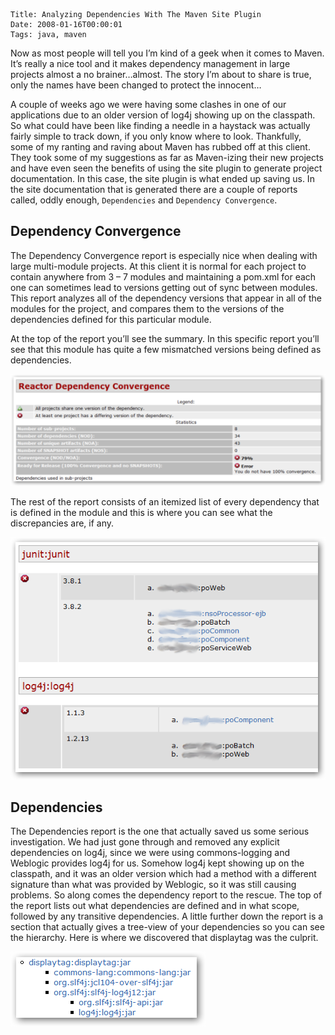     Title: Analyzing Dependencies With The Maven Site Plugin
    Date: 2008-01-16T00:00:01
    Tags: java, maven

Now as most people will tell you I’m kind of a geek when it comes to Maven. It’s really a nice tool and it makes dependency management in large projects almost a no brainer…almost. The story I’m about to share is true, only the names have been changed to protect the innocent…

<!-- more -->

A couple of weeks ago we were having some clashes in one of our applications due to an older version of log4j showing up on the classpath. So what could have been like finding a needle in a haystack was actually fairly simple to track down, if you only know where to look. Thankfully, some of my ranting and raving about Maven has rubbed off at this client. They took some of my suggestions as far as Maven-izing their new projects and have even seen the benefits of using the site plugin to generate project documentation. In this case, the site plugin is what ended up saving us. In the site documentation that is generated there are a couple of reports called, oddly enough, `Dependencies` and `Dependency Convergence`.

## Dependency Convergence
The Dependency Convergence report is especially nice when dealing with large multi-module projects. At this client it is normal for each project to contain anywhere from 3 – 7 modules and maintaining a pom.xml for each one can sometimes lead to versions getting out of sync between modules. This report analyzes all of the dependency versions that appear in all of the modules for the project, and compares them to the versions of the dependencies defined for this particular module.

At the top of the report you’ll see the summary. In this specific report you’ll see that this module has quite a few mismatched versions being defined as dependencies.

![Dependency Convergence Summary](/img/dependency-stats1.png)

The rest of the report consists of an itemized list of every dependency that is defined in the module and this is where you can see what the discrepancies are, if any.

![Dependency Convergence](/img/dependency-convergence.png)

## Dependencies
The Dependencies report is the one that actually saved us some serious investigation. We had just gone through and removed any explicit dependencies on log4j, since we were using commons-logging and Weblogic provides log4j for us. Somehow log4j kept showing up on the classpath, and it was an older version which had a method with a different signature than what was provided by Weblogic, so it was still causing problems. So along comes the dependency report to the rescue. The top of the report lists out what dependencies are defined and in what scope, followed by any transitive dependencies. A little further down the report is a section that actually gives a tree-view of your dependencies so you can see the hierarchy. Here is where we discovered that displaytag was the culprit.

![Dependency Tree](/img/dependency-hierarchy.png)
